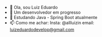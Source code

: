 - 👋 Ola, sou Luiz Eduardo
- 👀 Um desenvolvedor em progresso
- 🌱 Estudando Java - Spring Boot atualmente
- 📫 Como me achar:
  Insta: @allluizin
  email: luizeduardodevelop@gmail.com


